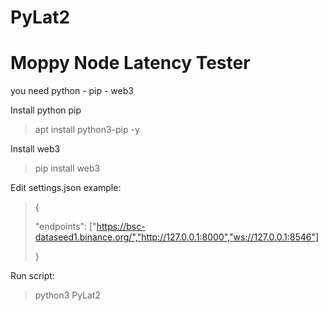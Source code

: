 # PyLat2

# Moppy Node Latency Tester
you need python - pip - web3

Install python pip
> apt install python3-pip -y

Install web3
> pip install web3

Edit settings.json example:
>{
>
>    "endpoints": ["https://bsc-dataseed1.binance.org/","http://127.0.0.1:8000","ws://127.0.0.1:8546"]
>
>}

Run script:
> python3 PyLat2




